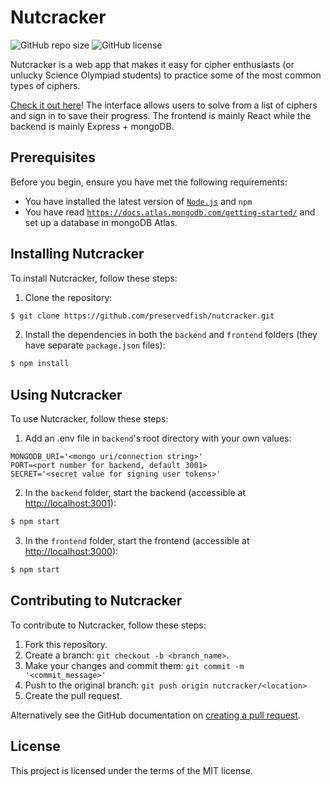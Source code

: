 # Nutcracker

![GitHub repo size](https://img.shields.io/github/repo-size/preservedfish/nutcracker)
![GitHub license](https://img.shields.io/github/license/preservedfish/nutcracker)

Nutcracker is a web app that makes it easy for cipher enthusiasts (or unlucky Science Olympiad students) to practice some of the most common types of ciphers. 

[Check it out here](https://nutcracker-app.herokuapp.com/)! The interface allows users to solve from a list of ciphers and sign in to save their progress. The frontend is mainly React while the backend is mainly Express + mongoDB.

## Prerequisites

Before you begin, ensure you have met the following requirements:
* You have installed the latest version of [`Node.js`](https://nodejs.org/) and `npm`
* You have read [`https://docs.atlas.mongodb.com/getting-started/`](https://docs.atlas.mongodb.com/getting-started/) and set up a database in mongoDB Atlas.

## Installing Nutcracker

To install Nutcracker, follow these steps:

1. Clone the repository:

```bash
$ git clone https://github.com/preservedfish/nutcracker.git
```

2. Install the dependencies in both the `backend` and `frontend` folders (they have separate `package.json` files):

```bash
$ npm install
```

## Using Nutcracker

To use Nutcracker, follow these steps:

1. Add an .env file in `backend`'s root directory with your own values:

```
MONGODB_URI='<mongo uri/connection string>'
PORT=<port number for backend, default 3001>
SECRET='<secret value for signing user tokens>'
```

2. In the `backend` folder, start the backend (accessible at [http://localhost:3001](http://localhost:3001)):

```bash
$ npm start
```

3. In the `frontend` folder, start the frontend (accessible at [http://localhost:3000](http://localhost:3000)):

```bash
$ npm start
```

## Contributing to Nutcracker

To contribute to Nutcracker, follow these steps:

1. Fork this repository.
2. Create a branch: `git checkout -b <branch_name>`.
3. Make your changes and commit them: `git commit -m '<commit_message>'`
4. Push to the original branch: `git push origin nutcracker/<location>`
5. Create the pull request.

Alternatively see the GitHub documentation on [creating a pull request](https://help.github.com/en/github/collaborating-with-issues-and-pull-requests/creating-a-pull-request).


## License

This project is licensed under the terms of the MIT license.